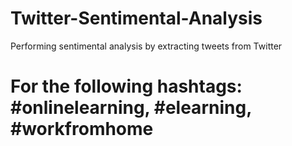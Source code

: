 # Twitter-Sentimental-Analysis
 Performing sentimental analysis by extracting tweets from Twitter
 # For the following hashtags: #onlinelearning, #elearning, #workfromhome
